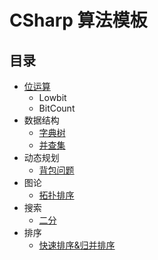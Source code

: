 # CSharp 算法模板

## 目录

- [位运算](https://github.com/hpstory/CSharpTemplate/blob/master/CSharpTemplate/Bits/BitOperate.cs)
    - Lowbit
    - BitCount
- 数据结构
    - [字典树](https://github.com/hpstory/CSharpTemplate/blob/master/CSharpTemplate/DataStructures/Trie.cs)
    - [并查集](https://github.com/hpstory/CSharpTemplate/blob/master/CSharpTemplate/DataStructures/UnionSet.cs)
- 动态规划
    - [背包问题](https://github.com/hpstory/CSharpTemplate/blob/master/CSharpTemplate/DynamicProgramming/KnapsackProblem.cs)
- 图论
    - [拓扑排序](https://github.com/hpstory/CSharpTemplate/blob/master/CSharpTemplate/Graph/TopologicalSorting.cs)
- 搜索
    - [二分](https://github.com/hpstory/CSharpTemplate/blob/master/CSharpTemplate/Searches/BinarySearch.cs)
- 排序
    - [快速排序&归并排序](https://github.com/hpstory/CSharpTemplate/blob/master/CSharpTemplate/Sorts/Sort.cs)